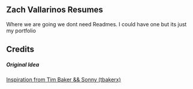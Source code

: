 

## Zach Vallarinos Resumes

Where we are going we dont need Readmes. I could have one but its just my portfolio

## Credits

##### Original Idea

<a href="https://github.com/tbakerx/react-resume-template/blob/master/README.md">Inspiration from Tim Baker && Sonny (tbakerx)</a>
